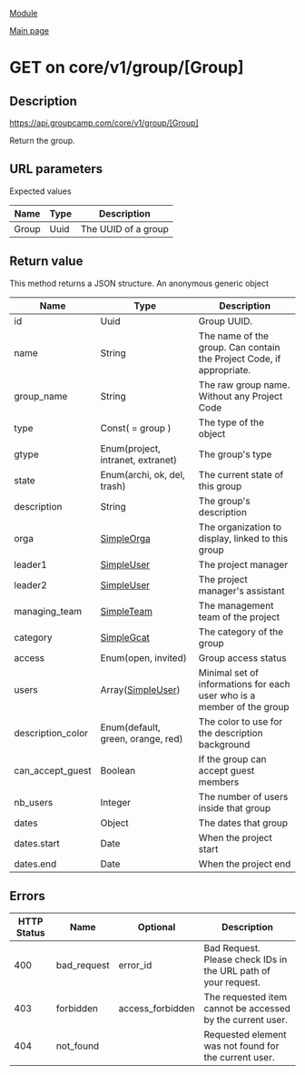 
[Module](./README.md)

[Main page](../README.md)


# GET on core/v1/group/[Group]

## Description

https://api.groupcamp.com/core/v1/group/[Group]


Return the group.



## URL parameters

Expected values

Name   | Type    | Description
-------|---------|------------
Group | Uuid | The UUID of a group









## Return value


This method returns a JSON structure. An anonymous generic object

Name   |  Type   |  Description
-------|---------|-------------
id | Uuid | Group UUID.
name | String | The name of the group. Can contain the Project Code, if appropriate.
group_name | String | The raw group name. Without any Project Code
type | Const( = group ) | The type of the object
gtype | Enum(project, intranet, extranet) | The group's type
state | Enum(archi, ok, del, trash) | The current state of this group
description | String | The group's description
orga | [SimpleOrga](../types/SimpleOrga.md) | The organization to display, linked to this group
leader1 | [SimpleUser](../types/SimpleUser.md) | The project manager
leader2 | [SimpleUser](../types/SimpleUser.md) | The project manager's assistant
managing_team | [SimpleTeam](../types/SimpleTeam.md) | The management team of the project
category | [SimpleGcat](../types/SimpleGcat.md) | The category of the group
access | Enum(open, invited) | Group access status
users | Array([SimpleUser](../types/SimpleUser.md)) | Minimal set of informations for each user who is a member of the group
description_color | Enum(default, green, orange, red) | The color to use for the description background
can_accept_guest | Boolean | If the group can accept guest members
nb_users | Integer | The number of users inside that group
dates | Object | The dates that group
dates.start | Date | When the project start
dates.end | Date | When the project end






## Errors


HTTP Status | Name   | Optional          | Description
------------|--------|-------------------|------------
400 | bad_request | error_id | Bad Request. Please check IDs in the URL path of your request.
403 | forbidden | access_forbidden | The requested item cannot be accessed by the current user.
404 | not_found |  | Requested element was not found for the current user.



